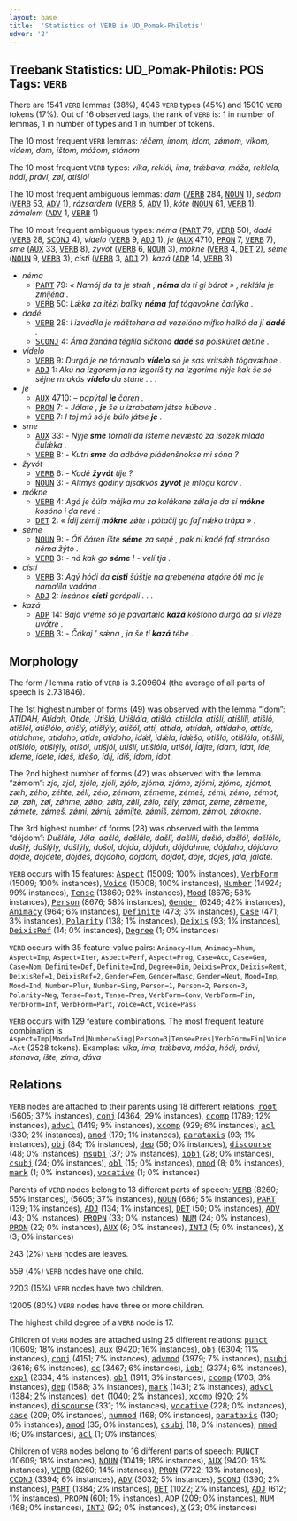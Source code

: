 ```yaml
---
layout: base
title:  'Statistics of VERB in UD_Pomak-Philotis'
udver: '2'
---
```


## Treebank Statistics: UD_Pomak-Philotis: POS Tags: `VERB`

There are 1541 `VERB` lemmas (38%), 4946 `VERB` types (45%) and 15010 `VERB` tokens (17%).
Out of 16 observed tags, the rank of `VERB` is: 1 in number of lemmas, 1 in number of types and 1 in number of tokens.

The 10 most frequent `VERB` lemmas: <em>réčem, ímom, ídom, zǿmom, víkom, vídem, dam, íštom, móžom, stánom</em>

The 10 most frequent `VERB` types:  <em>víka, reklól, íma, trǽbava, móža, reklála, hódi, právi, zøl, atišlól</em>

The 10 most frequent ambiguous lemmas: <em>dam</em> (<tt><a href="qpm_philotis-pos-VERB.html">VERB</a></tt> 284, <tt><a href="qpm_philotis-pos-NOUN.html">NOUN</a></tt> 1), <em>sédom</em> (<tt><a href="qpm_philotis-pos-VERB.html">VERB</a></tt> 53, <tt><a href="qpm_philotis-pos-ADV.html">ADV</a></tt> 1), <em>rázsardem</em> (<tt><a href="qpm_philotis-pos-VERB.html">VERB</a></tt> 5, <tt><a href="qpm_philotis-pos-ADV.html">ADV</a></tt> 1), <em>kóte</em> (<tt><a href="qpm_philotis-pos-NOUN.html">NOUN</a></tt> 61, <tt><a href="qpm_philotis-pos-VERB.html">VERB</a></tt> 1), <em>zámalem</em> (<tt><a href="qpm_philotis-pos-ADV.html">ADV</a></tt> 1, <tt><a href="qpm_philotis-pos-VERB.html">VERB</a></tt> 1)

The 10 most frequent ambiguous types:  <em>néma</em> (<tt><a href="qpm_philotis-pos-PART.html">PART</a></tt> 79, <tt><a href="qpm_philotis-pos-VERB.html">VERB</a></tt> 50), <em>dadé</em> (<tt><a href="qpm_philotis-pos-VERB.html">VERB</a></tt> 28, <tt><a href="qpm_philotis-pos-SCONJ.html">SCONJ</a></tt> 4), <em>vídelo</em> (<tt><a href="qpm_philotis-pos-VERB.html">VERB</a></tt> 9, <tt><a href="qpm_philotis-pos-ADJ.html">ADJ</a></tt> 1), <em>je</em> (<tt><a href="qpm_philotis-pos-AUX.html">AUX</a></tt> 4710, <tt><a href="qpm_philotis-pos-PRON.html">PRON</a></tt> 7, <tt><a href="qpm_philotis-pos-VERB.html">VERB</a></tt> 7), <em>sme</em> (<tt><a href="qpm_philotis-pos-AUX.html">AUX</a></tt> 33, <tt><a href="qpm_philotis-pos-VERB.html">VERB</a></tt> 8), <em>žyvót</em> (<tt><a href="qpm_philotis-pos-VERB.html">VERB</a></tt> 6, <tt><a href="qpm_philotis-pos-NOUN.html">NOUN</a></tt> 3), <em>mókne</em> (<tt><a href="qpm_philotis-pos-VERB.html">VERB</a></tt> 4, <tt><a href="qpm_philotis-pos-DET.html">DET</a></tt> 2), <em>séme</em> (<tt><a href="qpm_philotis-pos-NOUN.html">NOUN</a></tt> 9, <tt><a href="qpm_philotis-pos-VERB.html">VERB</a></tt> 3), <em>císti</em> (<tt><a href="qpm_philotis-pos-VERB.html">VERB</a></tt> 3, <tt><a href="qpm_philotis-pos-ADJ.html">ADJ</a></tt> 2), <em>kazá</em> (<tt><a href="qpm_philotis-pos-ADP.html">ADP</a></tt> 14, <tt><a href="qpm_philotis-pos-VERB.html">VERB</a></tt> 3)


* <em>néma</em>
  * <tt><a href="qpm_philotis-pos-PART.html">PART</a></tt> 79: <em>« Namój da ta je strah , <b>néma</b> da tí gi bárot » , reklála je zmijéna .</em>
  * <tt><a href="qpm_philotis-pos-VERB.html">VERB</a></tt> 50: <em>Lǽka za itézi balíky <b>néma</b> faf tógavokne čarlýka .</em>
* <em>dadé</em>
  * <tt><a href="qpm_philotis-pos-VERB.html">VERB</a></tt> 28: <em>I izvádila je máštehana ad vezelóno mífko halkó da jí <b>dadé</b> .</em>
  * <tt><a href="qpm_philotis-pos-SCONJ.html">SCONJ</a></tt> 4: <em>Áma žanána téglila síčkona <b>dadé</b> sa poiskútet detíne .</em>
* <em>vídelo</em>
  * <tt><a href="qpm_philotis-pos-VERB.html">VERB</a></tt> 9: <em>Durgá je ne tórnavalo <b>vídelo</b> só je sas vritsǽh tógavæhne .</em>
  * <tt><a href="qpm_philotis-pos-ADJ.html">ADJ</a></tt> 1: <em>Akú na ízgorem ja na izgoríš ty na izgoríme nýje kak še só séjne mrakós <b>vídelo</b> da stáne . . .</em>
* <em>je</em>
  * <tt><a href="qpm_philotis-pos-AUX.html">AUX</a></tt> 4710: <em>– papýtal <b>je</b> čáren .</em>
  * <tt><a href="qpm_philotis-pos-PRON.html">PRON</a></tt> 7: <em>- Jálate , <b>je</b> še u ízrabatem jétse húbave .</em>
  * <tt><a href="qpm_philotis-pos-VERB.html">VERB</a></tt> 7: <em>I toj mú só je búlo játse <b>je</b> .</em>
* <em>sme</em>
  * <tt><a href="qpm_philotis-pos-AUX.html">AUX</a></tt> 33: <em>- Nýje <b>sme</b> tórnali da íšteme nevǽsto za isózek mláda čulǽka .</em>
  * <tt><a href="qpm_philotis-pos-VERB.html">VERB</a></tt> 8: <em>- Kutrí <b>sme</b> da adbáve pládenšnokse mi sóna ?</em>
* <em>žyvót</em>
  * <tt><a href="qpm_philotis-pos-VERB.html">VERB</a></tt> 6: <em>- Kadé <b>žyvót</b> tíje ?</em>
  * <tt><a href="qpm_philotis-pos-NOUN.html">NOUN</a></tt> 3: <em>- Altmýš godíny ajsakvós <b>žyvót</b> je mlógu koráv .</em>
* <em>mókne</em>
  * <tt><a href="qpm_philotis-pos-VERB.html">VERB</a></tt> 4: <em>Agá je čúla májka mu za kolákane zǿla je da sí <b>mókne</b> kosóno i da revé :</em>
  * <tt><a href="qpm_philotis-pos-DET.html">DET</a></tt> 2: <em>« Ídij zǿmij <b>mókne</b> zǿte i pótačij go faf nǽko trápa » .</em>
* <em>séme</em>
  * <tt><a href="qpm_philotis-pos-NOUN.html">NOUN</a></tt> 9: <em>- Óti čáren íšte <b>séme</b> za seņé , pak ní kadé faf stranóso néma žýto .</em>
  * <tt><a href="qpm_philotis-pos-VERB.html">VERB</a></tt> 3: <em>- ná kak go <b>séme</b> ! - velí tja .</em>
* <em>císti</em>
  * <tt><a href="qpm_philotis-pos-VERB.html">VERB</a></tt> 3: <em>Agý hódi da <b>císti</b> šúštje na grebenéna atgóre óti mo je namalíla vadána .</em>
  * <tt><a href="qpm_philotis-pos-ADJ.html">ADJ</a></tt> 2: <em>insános <b>císti</b> garópali . . .</em>
* <em>kazá</em>
  * <tt><a href="qpm_philotis-pos-ADP.html">ADP</a></tt> 14: <em>Bajá vréme só je pavartǽlo <b>kazá</b> kóštono durgá da sí vléze uvótre .</em>
  * <tt><a href="qpm_philotis-pos-VERB.html">VERB</a></tt> 3: <em>- Čákaj ' sǽna , ja še tí <b>kazá</b> tébe .</em>

## Morphology

The form / lemma ratio of `VERB` is 3.209604 (the average of all parts of speech is 2.731846).

The 1st highest number of forms (49) was observed with the lemma “ídom”: <em>ATÍDAH, Atídah, Otíde, Utišlá, Utišlála, atišlá, atišlála, atišlí, atišlíli, atišló, atišlól, atišlólo, atišlý, atišlýly, atišól, attí, attída, attídah, attídaho, attíde, atídahme, atídaho, atíde, atídoho, idǽl, idǽla, idǽšo, otišlá, otišlála, otišlíli, otišlólo, otišlýly, otišól, utišjól, utišlí, utišlóla, utišól, Ídijte, ídam, ídat, íde, ídeme, ídete, ídeš, ídešo, ídij, ídiš, ídom, ídot</em>.

The 2nd highest number of forms (42) was observed with the lemma “zǿmom”: <em>zjo, zjol, zjóla, zjóli, zjólo, zjóma, zjóme, zjómi, zjómo, zjómot, zæh, zého, zéhte, zéli, zélo, zémam, zémeme, zémeš, zémi, zémo, zémot, zø, zøh, zøl, zǿhme, zǿho, zǿla, zǿli, zǿlo, zǿly, zǿmat, zǿme, zǿmeme, zǿmete, zǿmeš, zǿmi, zǿmij, zǿmijte, zǿmiš, zǿmom, zǿmot, zǿtokne</em>.

The 3rd highest number of forms (28) was observed with the lemma “dójdom”: <em>Dušlála, Jéla, dašlá, dašlála, dašlí, dašlíli, dašló, dašlól, dašlólo, dašlý, dašlýly, došlýly, došól, dójda, dójdah, dójdahme, dójdaho, dójdavo, dójde, dójdete, dójdeš, dójdoho, dójdom, dójdot, dóje, dóješ, jála, jálate</em>.

`VERB` occurs with 15 features: <tt><a href="qpm_philotis-feat-Aspect.html">Aspect</a></tt> (15009; 100% instances), <tt><a href="qpm_philotis-feat-VerbForm.html">VerbForm</a></tt> (15009; 100% instances), <tt><a href="qpm_philotis-feat-Voice.html">Voice</a></tt> (15008; 100% instances), <tt><a href="qpm_philotis-feat-Number.html">Number</a></tt> (14924; 99% instances), <tt><a href="qpm_philotis-feat-Tense.html">Tense</a></tt> (13860; 92% instances), <tt><a href="qpm_philotis-feat-Mood.html">Mood</a></tt> (8676; 58% instances), <tt><a href="qpm_philotis-feat-Person.html">Person</a></tt> (8676; 58% instances), <tt><a href="qpm_philotis-feat-Gender.html">Gender</a></tt> (6246; 42% instances), <tt><a href="qpm_philotis-feat-Animacy.html">Animacy</a></tt> (964; 6% instances), <tt><a href="qpm_philotis-feat-Definite.html">Definite</a></tt> (473; 3% instances), <tt><a href="qpm_philotis-feat-Case.html">Case</a></tt> (471; 3% instances), <tt><a href="qpm_philotis-feat-Polarity.html">Polarity</a></tt> (138; 1% instances), <tt><a href="qpm_philotis-feat-Deixis.html">Deixis</a></tt> (93; 1% instances), <tt><a href="qpm_philotis-feat-DeixisRef.html">DeixisRef</a></tt> (14; 0% instances), <tt><a href="qpm_philotis-feat-Degree.html">Degree</a></tt> (1; 0% instances)

`VERB` occurs with 35 feature-value pairs: `Animacy=Hum`, `Animacy=Nhum`, `Aspect=Imp`, `Aspect=Iter`, `Aspect=Perf`, `Aspect=Prog`, `Case=Acc`, `Case=Gen`, `Case=Nom`, `Definite=Def`, `Definite=Ind`, `Degree=Dim`, `Deixis=Prox`, `Deixis=Remt`, `DeixisRef=1`, `DeixisRef=2`, `Gender=Fem`, `Gender=Masc`, `Gender=Neut`, `Mood=Imp`, `Mood=Ind`, `Number=Plur`, `Number=Sing`, `Person=1`, `Person=2`, `Person=3`, `Polarity=Neg`, `Tense=Past`, `Tense=Pres`, `VerbForm=Conv`, `VerbForm=Fin`, `VerbForm=Inf`, `VerbForm=Part`, `Voice=Act`, `Voice=Pass`

`VERB` occurs with 129 feature combinations.
The most frequent feature combination is `Aspect=Imp|Mood=Ind|Number=Sing|Person=3|Tense=Pres|VerbForm=Fin|Voice=Act` (2528 tokens).
Examples: <em>víka, íma, trǽbava, móža, hódi, právi, stánava, íšte, zíma, dáva</em>


## Relations

`VERB` nodes are attached to their parents using 18 different relations: <tt><a href="qpm_philotis-dep-root.html">root</a></tt> (5605; 37% instances), <tt><a href="qpm_philotis-dep-conj.html">conj</a></tt> (4364; 29% instances), <tt><a href="qpm_philotis-dep-ccomp.html">ccomp</a></tt> (1789; 12% instances), <tt><a href="qpm_philotis-dep-advcl.html">advcl</a></tt> (1419; 9% instances), <tt><a href="qpm_philotis-dep-xcomp.html">xcomp</a></tt> (929; 6% instances), <tt><a href="qpm_philotis-dep-acl.html">acl</a></tt> (330; 2% instances), <tt><a href="qpm_philotis-dep-amod.html">amod</a></tt> (179; 1% instances), <tt><a href="qpm_philotis-dep-parataxis.html">parataxis</a></tt> (93; 1% instances), <tt><a href="qpm_philotis-dep-obj.html">obj</a></tt> (84; 1% instances), <tt><a href="qpm_philotis-dep-dep.html">dep</a></tt> (56; 0% instances), <tt><a href="qpm_philotis-dep-discourse.html">discourse</a></tt> (48; 0% instances), <tt><a href="qpm_philotis-dep-nsubj.html">nsubj</a></tt> (37; 0% instances), <tt><a href="qpm_philotis-dep-iobj.html">iobj</a></tt> (28; 0% instances), <tt><a href="qpm_philotis-dep-csubj.html">csubj</a></tt> (24; 0% instances), <tt><a href="qpm_philotis-dep-obl.html">obl</a></tt> (15; 0% instances), <tt><a href="qpm_philotis-dep-nmod.html">nmod</a></tt> (8; 0% instances), <tt><a href="qpm_philotis-dep-mark.html">mark</a></tt> (1; 0% instances), <tt><a href="qpm_philotis-dep-vocative.html">vocative</a></tt> (1; 0% instances)

Parents of `VERB` nodes belong to 13 different parts of speech: <tt><a href="qpm_philotis-pos-VERB.html">VERB</a></tt> (8260; 55% instances),  (5605; 37% instances), <tt><a href="qpm_philotis-pos-NOUN.html">NOUN</a></tt> (686; 5% instances), <tt><a href="qpm_philotis-pos-PART.html">PART</a></tt> (139; 1% instances), <tt><a href="qpm_philotis-pos-ADJ.html">ADJ</a></tt> (134; 1% instances), <tt><a href="qpm_philotis-pos-DET.html">DET</a></tt> (50; 0% instances), <tt><a href="qpm_philotis-pos-ADV.html">ADV</a></tt> (43; 0% instances), <tt><a href="qpm_philotis-pos-PROPN.html">PROPN</a></tt> (33; 0% instances), <tt><a href="qpm_philotis-pos-NUM.html">NUM</a></tt> (24; 0% instances), <tt><a href="qpm_philotis-pos-PRON.html">PRON</a></tt> (22; 0% instances), <tt><a href="qpm_philotis-pos-AUX.html">AUX</a></tt> (6; 0% instances), <tt><a href="qpm_philotis-pos-INTJ.html">INTJ</a></tt> (5; 0% instances), <tt><a href="qpm_philotis-pos-X.html">X</a></tt> (3; 0% instances)

243 (2%) `VERB` nodes are leaves.

559 (4%) `VERB` nodes have one child.

2203 (15%) `VERB` nodes have two children.

12005 (80%) `VERB` nodes have three or more children.

The highest child degree of a `VERB` node is 17.

Children of `VERB` nodes are attached using 25 different relations: <tt><a href="qpm_philotis-dep-punct.html">punct</a></tt> (10609; 18% instances), <tt><a href="qpm_philotis-dep-aux.html">aux</a></tt> (9420; 16% instances), <tt><a href="qpm_philotis-dep-obj.html">obj</a></tt> (6304; 11% instances), <tt><a href="qpm_philotis-dep-conj.html">conj</a></tt> (4151; 7% instances), <tt><a href="qpm_philotis-dep-advmod.html">advmod</a></tt> (3979; 7% instances), <tt><a href="qpm_philotis-dep-nsubj.html">nsubj</a></tt> (3616; 6% instances), <tt><a href="qpm_philotis-dep-cc.html">cc</a></tt> (3467; 6% instances), <tt><a href="qpm_philotis-dep-iobj.html">iobj</a></tt> (3374; 6% instances), <tt><a href="qpm_philotis-dep-expl.html">expl</a></tt> (2334; 4% instances), <tt><a href="qpm_philotis-dep-obl.html">obl</a></tt> (1911; 3% instances), <tt><a href="qpm_philotis-dep-ccomp.html">ccomp</a></tt> (1703; 3% instances), <tt><a href="qpm_philotis-dep-dep.html">dep</a></tt> (1588; 3% instances), <tt><a href="qpm_philotis-dep-mark.html">mark</a></tt> (1431; 2% instances), <tt><a href="qpm_philotis-dep-advcl.html">advcl</a></tt> (1384; 2% instances), <tt><a href="qpm_philotis-dep-det.html">det</a></tt> (1040; 2% instances), <tt><a href="qpm_philotis-dep-xcomp.html">xcomp</a></tt> (920; 2% instances), <tt><a href="qpm_philotis-dep-discourse.html">discourse</a></tt> (331; 1% instances), <tt><a href="qpm_philotis-dep-vocative.html">vocative</a></tt> (228; 0% instances), <tt><a href="qpm_philotis-dep-case.html">case</a></tt> (209; 0% instances), <tt><a href="qpm_philotis-dep-nummod.html">nummod</a></tt> (168; 0% instances), <tt><a href="qpm_philotis-dep-parataxis.html">parataxis</a></tt> (130; 0% instances), <tt><a href="qpm_philotis-dep-amod.html">amod</a></tt> (35; 0% instances), <tt><a href="qpm_philotis-dep-csubj.html">csubj</a></tt> (18; 0% instances), <tt><a href="qpm_philotis-dep-nmod.html">nmod</a></tt> (6; 0% instances), <tt><a href="qpm_philotis-dep-acl.html">acl</a></tt> (1; 0% instances)

Children of `VERB` nodes belong to 16 different parts of speech: <tt><a href="qpm_philotis-pos-PUNCT.html">PUNCT</a></tt> (10609; 18% instances), <tt><a href="qpm_philotis-pos-NOUN.html">NOUN</a></tt> (10419; 18% instances), <tt><a href="qpm_philotis-pos-AUX.html">AUX</a></tt> (9420; 16% instances), <tt><a href="qpm_philotis-pos-VERB.html">VERB</a></tt> (8260; 14% instances), <tt><a href="qpm_philotis-pos-PRON.html">PRON</a></tt> (7722; 13% instances), <tt><a href="qpm_philotis-pos-CCONJ.html">CCONJ</a></tt> (3394; 6% instances), <tt><a href="qpm_philotis-pos-ADV.html">ADV</a></tt> (3032; 5% instances), <tt><a href="qpm_philotis-pos-SCONJ.html">SCONJ</a></tt> (1390; 2% instances), <tt><a href="qpm_philotis-pos-PART.html">PART</a></tt> (1384; 2% instances), <tt><a href="qpm_philotis-pos-DET.html">DET</a></tt> (1022; 2% instances), <tt><a href="qpm_philotis-pos-ADJ.html">ADJ</a></tt> (612; 1% instances), <tt><a href="qpm_philotis-pos-PROPN.html">PROPN</a></tt> (601; 1% instances), <tt><a href="qpm_philotis-pos-ADP.html">ADP</a></tt> (209; 0% instances), <tt><a href="qpm_philotis-pos-NUM.html">NUM</a></tt> (168; 0% instances), <tt><a href="qpm_philotis-pos-INTJ.html">INTJ</a></tt> (92; 0% instances), <tt><a href="qpm_philotis-pos-X.html">X</a></tt> (23; 0% instances)

